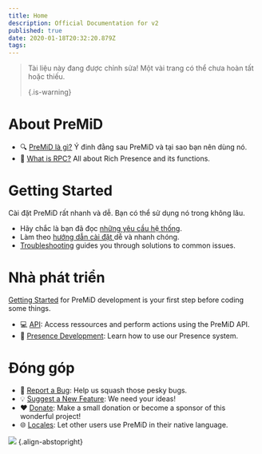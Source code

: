 ```yaml
---
title: Home
description: Official Documentation for v2
published: true
date: 2020-01-18T20:32:20.879Z
tags:
---
```


> Tài liệu này đang được chỉnh sửa! Một vài trang có thể chưa hoàn tất hoặc thiếu. 
> 
> {.is-warning}

# About PreMiD
- :mag: [PreMiD là gì?](/about) Ý đinh đằng sau PreMiD và tại sao bạn nên dùng nó.
- :link: [What is RPC?](https://discordapp.com/rich-presence) All about Rich Presence and its functions.

# Getting Started

Cài đặt PreMiD rất nhanh và dễ. Bạn có thể sử dụng nó trong không lâu.

- Hãy chắc là bạn đã đọc [những yêu cầu hệ thống](/install/requirements).
- Làm theo [hướng dẫn cài đặt ](/install) dễ và nhanh chóng.
- [Troubleshooting](/troubleshooting) guides you through solutions to common issues.

# Nhà phát triển

[Getting Started](/dev) for PreMiD development is your first step before coding some things.

- :computer: [API](/dev/api): Access ressources and perform actions using the PreMiD API.
- :wrench: [Presence Development](/dev/presence): Learn how to use our Presence system.

# Đóng góp
- :bug: [Report a Bug](https://github.com/PreMiD): Help us squash those pesky bugs.
- :bulb: [Suggest a New Feature](https://discord.gg/premid): We need your ideas!
- :heart: [Donate](https://www.patreon.com/Timeraa): Make a small donation or become a sponsor of this wonderful project!
- :globe_with_meridians: [Locales](https://translate.premid.app): Let other users use PreMiD in their native language.

![](https://beta.premid.app/img/logo.2b414dc2.gif) {.align-abstopright}
